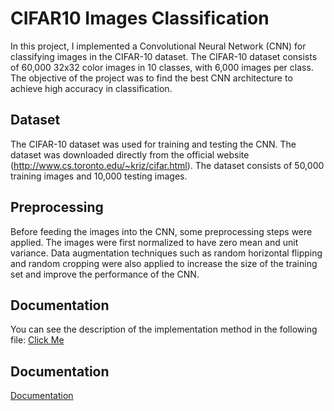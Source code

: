 
# CIFAR10 Images Classification
In this project, I implemented a Convolutional Neural Network (CNN) for classifying images in the CIFAR-10 dataset. The CIFAR-10 dataset consists of 60,000 32x32 color images in 10 classes, with 6,000 images per class. The objective of the project was to find the best CNN architecture to achieve high accuracy in classification.



## Dataset

The CIFAR-10 dataset was used for training and testing the CNN. The dataset was downloaded directly from the official website (http://www.cs.toronto.edu/~kriz/cifar.html). The dataset consists of 50,000 training images and 10,000 testing images.


## Preprocessing
Before feeding the images into the CNN, some preprocessing steps were applied. The images were first normalized to have zero mean and unit variance. Data augmentation techniques such as random horizontal flipping and random cropping were also applied to increase the size of the training set and improve the performance of the CNN.


## Documentation

You can see the description of the implementation method in the following file:
[Click Me](https://linktodocumentation)


## Documentation

[Documentation](https://linktodocumentation)

